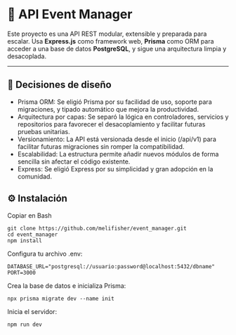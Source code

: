 # 🧠 API Event Manager

Este proyecto es una API REST modular, extensible y preparada para escalar. Usa **Express.js** como framework web, **Prisma** como ORM para acceder a una base de datos **PostgreSQL**, y sigue una arquitectura limpia y desacoplada.

---

## 🧱 Decisiones de diseño
- Prisma ORM: Se eligió Prisma por su facilidad de uso, soporte para migraciones, y tipado automático que mejora la productividad.
- Arquitectura por capas: Se separó la lógica en controladores, servicios y repositorios para favorecer el desacoplamiento y facilitar futuras pruebas unitarias.
- Versionamiento: La API está versionada desde el inicio (/api/v1) para facilitar futuras migraciones sin romper la compatibilidad.
- Escalabilidad: La estructura permite añadir nuevos módulos de forma sencilla sin afectar el código existente.
- Express: Se eligió Express por su simplicidad y gran adopción en la comunidad.

## ⚙️ Instalación

Copiar en Bash
```
git clone https://github.com/melifisher/event_manager.git
cd event_manager
npm install
```

Configura tu archivo .env:
```
DATABASE_URL="postgresql://usuario:password@localhost:5432/dbname"
PORT=3000
```

Crea la base de datos e inicializa Prisma:
```
npx prisma migrate dev --name init
```

Inicia el servidor:
```
npm run dev
```

